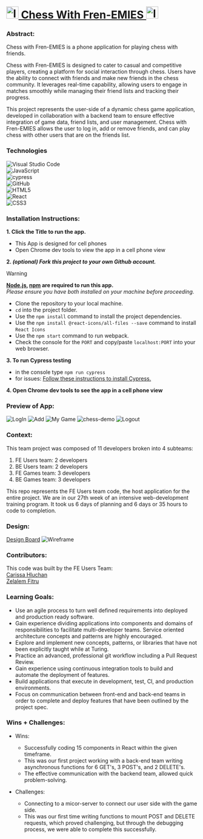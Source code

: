 # <img src="./src/assets/chess-with-frienemies-1.svg" alt="logo" width="32" height="32">[ Chess With Fren-EMIES ](https://users-fe-app.vercel.app)<img src="./src/assets/chess-with-frienemies-1.svg" alt="logo" width="32" height="32">


### Abstract:
[//]: <> (Briefly describe what you built and its features. What problem is the app solving? How does this application solve that problem?)
Chess with Fren-EMIES is a phone application for playing chess with friends.

Chess with Fren-EMIES is designed to cater to casual and competitive players, creating a platform for social interaction through chess. Users have the ability to connect with friends and make new friends in the chess community. It leverages real-time capability, allowing users to engage in matches smoothly while managing their friend lists and tracking their progress.

This project represents the user-side of a dynamic chess game application, developed in collaboration with a backend team to ensure effective integration of game data, friend lists, and user management. Chess with Fren-EMIES allows the user to log in, add or remove friends, and can play chess with other users that are on the friends list.  


### Technologies

![Visual Studio Code](https://img.shields.io/badge/Visual%20Studio%20Code-0078d7.svg?style=for-the-badge&logo=visual-studio-code&logoColor=white)
<br>
![JavaScript](https://img.shields.io/badge/javascript-%23323330.svg?style=for-the-badge&logo=javascript&logoColor=%23F7DF1E)
<br>
![cypress](https://img.shields.io/badge/-cypress-%23E5E5E5?style=for-the-badge&logo=cypress&logoColor=058a5e)
<br>
![GitHub](https://img.shields.io/badge/github-%23121011.svg?style=for-the-badge&logo=github&logoColor=white)
<br>
![HTML5](https://img.shields.io/badge/html5-%23E34F26.svg?style=for-the-badge&logo=html5&logoColor=white)
<br>
![React](https://img.shields.io/badge/react-%2320232a.svg?style=for-the-badge&logo=react&logoColor=%2361DAFB)
<br>
![CSS3](https://img.shields.io/badge/css3-%231572B6.svg?style=for-the-badge&logo=css3&logoColor=white)


### Installation Instructions:
[//]: <> (What steps does a person have to take to get your app cloned down and running?)

**1. Click the Title to run the app.**
- This App is designed for cell phones
- Open Chrome dev tools to view the app in a cell phone view

**2. _(optional) Fork this project to your own Github account._**
> [!WARNING]
> **[Node.js](https://nodejs.org/en), [npm](https://www.npmjs.com/) are required to run this app.**<br>
> _Please ensure you have both installed on your machine before proceeding._
  - Clone the repository to your local machine.
  - `cd` into the project folder.
  - Use the `npm install` command to install the project dependencies.
  - Use the `npm install @react-icons/all-files --save` command to install `React Icons`
  - Use the `npm start` command to run webpack.
  - Check the console for the `PORT` and copy/paste `localhost:PORT` into your web browser.

**3. To run Cypress testing**
- in the console type `npm run cypress`
- for issues: [Follow these instructions to install Cypress.](https://on.cypress.io/guides/installing-and-running#section-installing)

**4. Open Chrome dev tools to see the app in a cell phone view**


### Preview of App:
[//]: <> (Provide ONE gif or screenshot of your application - choose the "coolest" piece of functionality to show off.)

![LogIn](./src/assets/chess-login.gif)
![Add](./src/assets/chess-add-friend.gif)
![My Game](./src/assets/chess-my-games.gif)
![chess-demo](https://github.com/user-attachments/assets/e3606e94-e950-4d4d-88f9-ff1020c05ff4)
![Logout](./src/assets/chess-logout.gif)


### Context:
[//]: <> (Give some context for the project here. How long did you have to work on it? How far into the Turing program are you?)

This team project was composed of 11 developers broken into 4 subteams:
1. FE Users team: 2 developers
2. BE Users team: 2 developers
3. FE Games team: 3 developers
4. BE Games team: 3 developers

This repo represents the FE Users team code, the host application for the entire project. We are in our 27th week of an intensive web-development training program. It took us 6 days of planning and 6 days or 35 hours to code to completion.


### Design:

[Design Board](https://miro.com/app/board/uXjVLVAVBFk=/)
![Wireframe](./src/assets/fren-EmiesWireframe.png)


### Contributors:
[//]: <> (Who worked on this application? Link to their GitHubs.)

This code was built by the FE Users Team: 
<br>
[Carissa Hluchan](https://github.com/CarissaHluchan)
<br>
[Zelalem Fitru](https://github.com/ZTFitru)


### Learning Goals:
[//]: <> (What were the learning goals of this project? What tech did you work with?)

- Use an agile process to turn well defined requirements into deployed and production ready software.
- Gain experience dividing applications into components and domains of responsibilities to facilitate multi-developer teams. Service oriented architecture concepts and patterns are highly encouraged.
- Explore and implement new concepts, patterns, or libraries that have not been explicitly taught while at Turing.
- Practice an advanced, professional git workflow including a Pull Request Review.
- Gain experience using continuous integration tools to build and automate the deployment of features.
- Build applications that execute in development, test, CI, and production environments.
- Focus on communication between front-end and back-end teams in order to complete and deploy features that have been outlined by the project spec.


### Wins + Challenges:
[//]: <> (What are 2-3 wins you have from this project? What were some challenges you faced - and how did you get over them?)

- Wins:
    - Successfully coding 15 components in React within the given timeframe.
    - This was our first project working with a back-end team writing asynchronous functions for 6 GET's, 3 POST's, and 2 DELETE's.
    - The effective communication with the backend team, allowed quick problem-solving.

- Challenges: 
    - Connecting to a micor-server to connect our user side with the game side.
    - This was our first time writing functions to mount POST and DELETE requests, which proved challenging, but through the debugging process, we were able to complete this successfully. 
